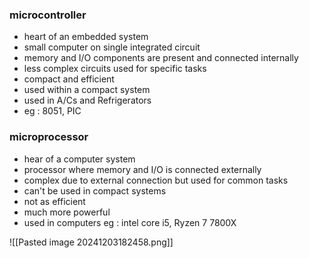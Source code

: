 ### microcontroller
-  heart of an embedded system
- small computer on single integrated circuit
- memory and I/O components are present and connected internally
- less complex circuits used for specific tasks
- compact and efficient
- used within a compact system 
- used in A/Cs and Refrigerators
- eg : 8051, PIC
### microprocessor
- hear of a computer system
- processor where memory and I/O is connected externally
- complex due to external connection but used for common tasks
- can't be used in compact systems
- not as efficient
- much more powerful
- used in computers eg : intel core i5, Ryzen 7 7800X


![[Pasted image 20241203182458.png]]